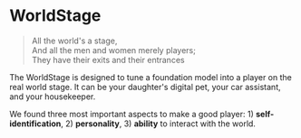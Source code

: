 # WorldStage

> All the world's a stage,\
> And all the men and women merely players;\
> They have their exits and their entrances

The WorldStage is designed to tune a foundation model into a player on the real world stage. It can be your daughter's digital pet, your car assistant, and your housekeeper.

We found three most important aspects to make a good player: 1) **self-identification**, 2) **personality**, 3) **ability** to interact with the world. 